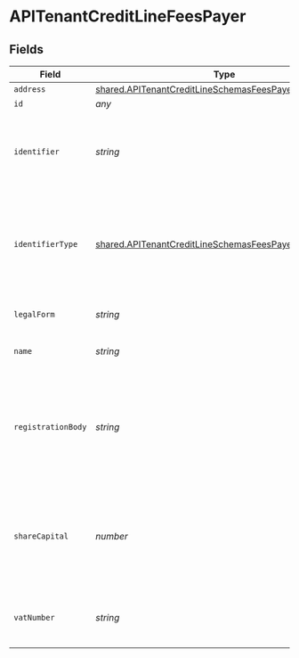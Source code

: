 # APITenantCreditLineFeesPayer


## Fields

| Field                                                                                                                                       | Type                                                                                                                                        | Required                                                                                                                                    | Description                                                                                                                                 |
| ------------------------------------------------------------------------------------------------------------------------------------------- | ------------------------------------------------------------------------------------------------------------------------------------------- | ------------------------------------------------------------------------------------------------------------------------------------------- | ------------------------------------------------------------------------------------------------------------------------------------------- |
| `address`                                                                                                                                   | [shared.APITenantCreditLineSchemasFeesPayerAddress](../../../sdk/models/shared/apitenantcreditlineschemasfeespayeraddress.md)               | :heavy_minus_sign:                                                                                                                          | N/A                                                                                                                                         |
| `id`                                                                                                                                        | *any*                                                                                                                                       | :heavy_minus_sign:                                                                                                                          | N/A                                                                                                                                         |
| `identifier`                                                                                                                                | *string*                                                                                                                                    | :heavy_check_mark:                                                                                                                          | Legal identifier of the business, such as its SIRET in France.                                                                              |
| `identifierType`                                                                                                                            | [shared.APITenantCreditLineSchemasFeesPayerIdentifierType](../../../sdk/models/shared/apitenantcreditlineschemasfeespayeridentifiertype.md) | :heavy_minus_sign:                                                                                                                          | Type of legal business identifier of the business, such as the SIRET in France.                                                             |
| `legalForm`                                                                                                                                 | *string*                                                                                                                                    | :heavy_minus_sign:                                                                                                                          | Legal form of the business.                                                                                                                 |
| `name`                                                                                                                                      | *string*                                                                                                                                    | :heavy_minus_sign:                                                                                                                          | Legal name of the business.                                                                                                                 |
| `registrationBody`                                                                                                                          | *string*                                                                                                                                    | :heavy_minus_sign:                                                                                                                          | Name of the national organization where the business is registered. For example the RCS of Paris in France                                  |
| `shareCapital`                                                                                                                              | *number*                                                                                                                                    | :heavy_minus_sign:                                                                                                                          | The part of the capital of a company that comes from the issue of shares, in cents.                                                         |
| `vatNumber`                                                                                                                                 | *string*                                                                                                                                    | :heavy_minus_sign:                                                                                                                          | The VAT number of the business, if European                                                                                                 |